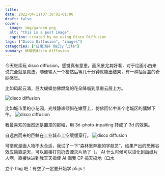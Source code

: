 ```yaml
---
title:
date: 2022-04-11T07:38:01+01:00
draft: false
cover:
  image: img/garden.png
  alt: "this is a post image"
  caption: created by me using Disco Diffusion
tags: ["Disco Diffusion", "images"]
categories: ["日常琐碎 daily life"]
summary: 继续玩disco diffusion
---
```


今天继续玩 disco diffusion，感觉真有意思，画风景尤其好看，对于绘画小白来说完全就是魔法，随便输入一个梗然后等几十分钟就能出结果，有一种抽盲盒的奇妙感觉。

比如风起云涌，巨大蝴蝶仿佛燃烧的花朵降临到厚重云层上方。

![disco diffusion](https://github.com/LILI848/My-site/blob/master/content/static/img/clouds.png?raw=true)

比如城市里的小花园，光线静谧倾斜在嫩芽上，仿佛回忆中某个老城区的慵懒下午。
![disco diffusion](https://github.com/LILI848/My-site/blob/master/content/static/img/garden2.png?raw=true)

我最喜欢的当然还是置顶的那幅，用 3d-photo-inpaiting 转成了 3d 的效果。

自远古而来的巨鲸在工业城市上空缓缓穿行。
![disco diffusion](https://github.com/LILI848/My-site/blob/master/content/static/img/whale2.gif?raw=true)

可惜就是画人物不太合适，我试了一下“森林里奔跑的宇航员”，结果产出的恐怖谷效应简直逆天，可以直接打包扔去湮灭片场了（。
AI 什么时候可以进化到画纸片人啊，直接快进到我天天指使 AI 画我 CP 搞天搞地（口水

立个 flag 吧：有空了一定要开始学 p5.js！

